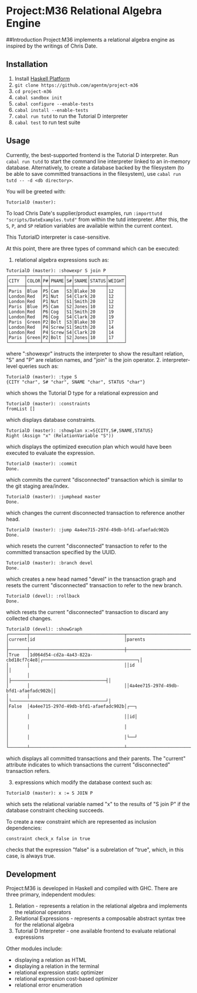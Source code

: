 # Project:M36 Relational Algebra Engine

##Introduction
Project:M36 implements a relational algebra engine as inspired by the writings of Chris Date.

## Installation

1. Install [Haskell Platform](https://www.haskell.org/platform/)
1. ```git clone https://github.com/agentm/project-m36```
2. ```cd project-m36```
3. ```cabal sandbox init```
4. ```cabal configure --enable-tests```
5. ```cabal install --enable-tests```
6. ```cabal run tutd``` to run the Tutorial D interpreter
7. ```cabal test``` to run test suite

## Usage

Currently, the best-supported frontend is the Tutorial D interpreter. Run `cabal run tutd` to start the command line interpreter linked to an in-memory database. Alternatively, to create a database backed by the filesystem (to be able to save committed transactions in the filesystem), use `cabal run tutd -- -d <db directory>`.

You will be greeted with:

`TutorialD (master):`

To load Chris Date's supplier/product examples, run `:importtutd "scripts/DateExamples.tutd"` from within the tutd interpreter. After this, the `S`, `P`, and `SP` relation variables are available within the current context.

This TutorialD interpreter is case-sensitive. 

At this point, there are three types of command which can be executed:

1. relational algebra expressions such as: 

  ```
TutorialD (master): :showexpr S join P
┌──────┬─────┬──┬─────┬──┬─────┬──────┬──────┐
│CITY  │COLOR│P#│PNAME│S#│SNAME│STATUS│WEIGHT│
├──────┼─────┼──┼─────┼──┼─────┼──────┼──────┤
│Paris │Blue │P5│Cam  │S3│Blake│30    │12    │
│London│Red  │P1│Nut  │S4│Clark│20    │12    │
│London│Red  │P1│Nut  │S1│Smith│20    │12    │
│Paris │Blue │P5│Cam  │S2│Jones│10    │12    │
│London│Red  │P6│Cog  │S1│Smith│20    │19    │
│London│Red  │P6│Cog  │S4│Clark│20    │19    │
│Paris │Green│P2│Bolt │S3│Blake│30    │17    │
│London│Red  │P4│Screw│S1│Smith│20    │14    │
│London│Red  │P4│Screw│S4│Clark│20    │14    │
│Paris │Green│P2│Bolt │S2│Jones│10    │17    │
└──────┴─────┴──┴─────┴──┴─────┴──────┴──────┘
```

  where ":showexpr" instructs the interpreter to show the resultant relation, "S" and "P" are relation names, and "join" is the join operator.
2. interpreter-level queries such as:

  ```
TutorialD (master): :type S
{CITY "char", S# "char", SNAME "char", STATUS "char"}
```

  which shows the Tutorial D type for a relational expression and 

  ```
TutorialD (master): :constraints
fromList []
```
which displays database constraints.

  ```
TutorialD (master): :showplan x:=S{CITY,S#,SNAME,STATUS}
Right (Assign "x" (RelationVariable "S"))
```
which displays the optimized execution plan which would have been executed to evaluate the expression.

  ```
TutorialD (master): :commit
Done.
```
which commits the current "disconnected" transaction which is similar to the git staging area/index.

  ```
TutorialD (master): :jumphead master
Done.
```
which changes the current disconnected transaction to reference another head.

  ```
TutorialD (master): :jump 4a4ee715-297d-49db-bfd1-afaefadc902b
Done.
```
which resets the current "disconnected" transaction to refer to the committed transaction specified by the UUID.

  ```
TutorialD (master): :branch devel
Done.
```

which creates a new head named "devel" in the transaction graph and resets the current "disconnected" transaction to refer to the new branch.

  ```
TutorialD (devel): :rollback
Done.
```

which resets the current "disconnected" transaction to discard any collected changes.

  ```
TutorialD (devel): :showGraph
┌───────┬────────────────────────────────────┬──────────────────────────────────────┐
│current│id                                  │parents                               │
├───────┼────────────────────────────────────┼──────────────────────────────────────┤
│True   │1d064d54-cd2a-4a43-822a-cbd18cf7c4e8│┌────────────────────────────────────┐│
│       │                                    ││id                                  ││
│       │                                    │├────────────────────────────────────┤│
│       │                                    ││4a4ee715-297d-49db-bfd1-afaefadc902b││
│       │                                    │└────────────────────────────────────┘│
│False  │4a4ee715-297d-49db-bfd1-afaefadc902b│┌──┐                                  │
│       │                                    ││id│                                  │
│       │                                    │                                      │
│       │                                    │└──┘                                  │
└───────┴────────────────────────────────────┴──────────────────────────────────────┘
```

which displays all committed transactions and their parents. The "current" attribute indicates to which transactions the current "disconnected" transaction refers.

3. expressions which modify the database context such as:

  ```
TutorialD (master): x := S JOIN P
```
  which sets the relational variable named "x" to the results of "S join P" if the database constraint checking succeeds.

  To create a new constraint which are represented as inclusion dependencies:

  ```
constraint check_x false in true
```

  checks that the expression "false" is a subrelation of "true", which, in this case, is always true.
  
## Development

Project:M36 is developed in Haskell and compiled with GHC. There are three primary, independent modules:

1. Relation - represents a relation in the relational algebra and implements the relational operators
2. Relational Expressions - represents a composable abstract syntax tree for the relational algebra
3. Tutorial D Interpreter - one available frontend to evaluate relational expressions

Other modules include:

* displaying a relation as HTML
* displaying a relation in the terminal
* relational expression static optimizer
* relational expression cost-based optimizer
* relational error enumeration